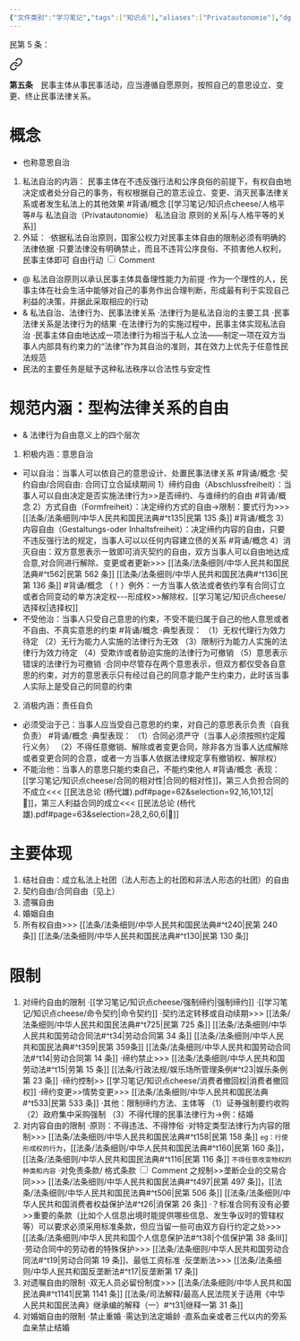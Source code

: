 ```yaml
---
{"文件类别":"学习笔记","tags":["知识点"],"aliases":["Privatautonomie"],"dg-publish":true,"permalink":"/学习笔记/知识点cheese/私法自治/","dgPassFrontmatter":true,"created":"2024-07-03T12:49:37.601+08:00","updated":"2024-09-30T11:31:44.718+08:00"}
---
```



民第 5 条：
<div class="transclusion internal-embed is-loaded"><a class="markdown-embed-link" href="////#t5" aria-label="Open link"><svg xmlns="http://www.w3.org/2000/svg" width="24" height="24" viewBox="0 0 24 24" fill="none" stroke="currentColor" stroke-width="2" stroke-linecap="round" stroke-linejoin="round" class="svg-icon lucide-link"><path d="M10 13a5 5 0 0 0 7.54.54l3-3a5 5 0 0 0-7.07-7.07l-1.72 1.71"></path><path d="M14 11a5 5 0 0 0-7.54-.54l-3 3a5 5 0 0 0 7.07 7.07l1.71-1.71"></path></svg></a><div class="markdown-embed">



**第五条**　民事主体从事民事活动，应当遵循自愿原则，按照自己的意思设立、变更、终止民事法律关系。 

</div></div>

# 概念
- 也称意思自治
1. 私法自治的内涵： 民事主体在不违反强行法和公序良俗的前提下，有权自由地决定或者处分自己的事务，有权根据自己的意志设立、变更、消灭民事法律关系或者发生私法上的其他效果 #背诵/概念 
[[学习笔记/知识点cheese/人格平等#与 私法自治（Privatautonomie） 私法自治 原则的关系\|与人格平等的关系]]
2. 外延：
·依据私法自治原则，国家公权力对民事主体自由的限制必须有明确的法律依据
·只要法律没有明确禁止，而且不违背公序良俗、不损害他人权利，民事主体即可<label class="ob-comment" title="主要表现为法律行为自由，即民事主体可以通过法律行为设立、变更、消灭民事法律关系" style=""> 自由行动 <input type="checkbox"> <span style=""> Comment </span></label>
- @ 私法自治原则以承认民事主体具备理性能力为前提
·作为一个理性的人，民事主体在社会生活中能够对自己的事务作出合理判断，形成最有利于实现自己利益的决策，并据此采取相应的行动
- & 私法自治、法律行为、民事法律关系
·法律行为是私法自治的主要工具
·民事法律关系是法律行为的结果
·在法律行为的实施过程中，民事主体实现私法自治
·民事主体自由地达成一项法律行为相当于私人立法——制定一项在双方当事人内部具有约束力的“法律”作为其自治的准则，其在效力上优先于任意性民法规范
- 民法的主要任务是赋予这种私法秩序以合法性与安定性
# 规范内涵：型构法律关系的自由

- & 法律行为自由意义上的四个层次 
1. 积极内涵：意思自治
- 可以自治：当事人可以依自己的意思设计、处置民事法律关系 #背诵/概念
·契约自由/合同自由: 合同订立合延续期间
1）缔约自由（Abschlussfreiheit）：当事人可以自由决定是否实施法律行为>>是否缔约、与谁缔约的自由 #背诵/概念 
2）方式自由（Formfreiheit）：决定缔约方式的自由→限制：要式行为>>> [[法条/法条细则/中华人民共和国民法典#^t135\|民第 135 条]] #背诵/概念 
3）内容自由（Gestaltungs-oder Inhaltsfreiheit）：决定缔约内容的自由，只要不违反强行法的规定，当事人可以以任何内容建立债的关系 #背诵/概念 
4）消灭自由：双方意思表示一致即可消灭契约的自由，双方当事人可以自由地达成合意,对合同进行解除、变更或者更新>>> [[法条/法条细则/中华人民共和国民法典#^t562\|民第 562 条]] [[法条/法条细则/中华人民共和国民法典#^t136\|民第 136 条]] #背诵/概念
（！）例外：一方当事人依法或者依约享有合同订立或者合同变动的单方决定权---形成权>>解除权、[[学习笔记/知识点cheese/选择权\|选择权]]
- 不受他治：当事人只受自己意思的约束，不受不能归属于自己的他人意思或者不自由、不真实意思的约束 #背诵/概念
·典型表现：
（1）无权代理行为效力待定
（2）无行为能力人实施的法律行为无效
（3）限制行为能力人实施的法律行为效力待定
（4）受欺诈或者胁迫实施的法律行为可撤销
（5）意思表示错误的法律行为可撤销
·合同中尽管存在两个意思表示，但双方都仅受各自意思的约束，对方的意思表示只有经过自己的同意才能产生约束力，此时该当事人实际上是受自己的同意的约束
2. 消极内涵：责任自负
- 必须受治于己：当事人应当受自己意思的约束，对自己的意思表示负责（自我负责） #背诵/概念
·典型表现：
（1）合同必须严守（当事人必须按照约定履行义务）
（2）不得任意撤销、解除或者变更合同，除非各方当事人达成解除或者变更合同的合意，或者一方当事人依据法律规定享有撤销权、解除权）
- 不能治他：当事人的意思只能约束自己，不能约束他人 #背诵/概念
·表现：[[学习笔记/知识点cheese/合同的相对性\|合同的相对性]]，第三人负担合同的不成立<<< [[民法总论 (杨代雄).pdf#page=62&selection=92,16,101,12|📖]]，第三人利益合同的成立<<< [[民法总论 (杨代雄).pdf#page=63&selection=28,2,60,6|📖]]
# 主要体现
1. 结社自由：成立私法上社团（法人形态上的社团和非法人形态的社团）的自由
2. 契约自由/合同自由（见上）
3. 遗嘱自由
4. 婚姻自由
5. 所有权自由>>> [[法条/法条细则/中华人民共和国民法典#^t240\|民第 240 条]] [[法条/法条细则/中华人民共和国民法典#^t130\|民第 130 条]]
# 限制
1. 对缔约自由的限制
·[[学习笔记/知识点cheese/强制缔约\|强制缔约]]
·[[学习笔记/知识点cheese/命令契约\|命令契约]]
·契约法定转移或自动续期>>>  [[法条/法条细则/中华人民共和国民法典#^t725\|民第 725 条]] [[法条/法条细则/中华人民共和国劳动合同法#^t34\|劳动合同第 34 条]] [[法条/法条细则/中华人民共和国民法典#^t359\|民第 359条]] [[法条/法条细则/中华人民共和国劳动合同法#^t14\|劳动合同第 14 条]]
·缔约禁止>>> [[法条/法条细则/中华人民共和国劳动法#^t15\|劳第 15 条]] [[法条/行政法规/娱乐场所管理条例#^t23\|娱乐条例第 23 条]]
·缔约控制>> [[学习笔记/知识点cheese/消费者撤回权\|消费者撤回权]] 
·缔约变更>>情势变更>>> [[法条/法条细则/中华人民共和国民法典#^t533\|民第 533 条]]
·其他：限制缔约方法、主体等
（1）证券强制要约收购 
（2）政府集中采购强制 
（3）不得代理的民事法律行为→例：结婚
2. 对内容自由的限制
·原则：不得违法、不得悖俗
·对特定类型法律行为内容的限制>>> [[法条/法条细则/中华人民共和国民法典#^t158\|民第 158 条]] ``eg：行使形成权的行为``，[[法条/法条细则/中华人民共和国民法典#^t160\|民第 160 条]]，[[法条/法条细则/中华人民共和国民法典#^t116\|民第 116 条]] `不得任意改变物权的种类和内容`
·对免责条款/<label class="ob-comment" title="一方当事人为了重复使用而预先拟定，并在订立合同时未与对方协商的条款" style=""> 格式条款 <input type="checkbox"> <span style=""> Comment </span></label>之规制>>垄断企业的交易合同>>> [[法条/法条细则/中华人民共和国民法典#^t497\|民第 497 条]]，[[法条/法条细则/中华人民共和国民法典#^t506\|民第 506 条]] [[法条/法条细则/中华人民共和国消费者权益保护法#^t26\|消保第 26 条]]
·？标准合同有没有必要>>重要的条款（比如个人信息出境时能提供哪些信息、发生争议时的管辖权等）可以要求必须采用标准条款，但应当留一些可由双方自行约定之处>>> [[法条/法条细则/中华人民共和国个人信息保护法#^t38\|个信保护第 38 条Ⅲ]] 
·劳动合同中的劳动者的特殊保护>>> [[法条/法条细则/中华人民共和国劳动合同法#^t19\|劳动合同第 19 条]]、最低工资标准
·反垄断法>>> [[法条/法条细则/中华人民共和国反垄断法#^t17\|反垄断第 17 条]]
3. 对遗嘱自由的限制
·双无人员必留份制度>>> [[法条/法条细则/中华人民共和国民法典#^t1141\|民第 1141 条]] [[法条/司法解释/最高人民法院关于适用《中华人民共和国民法典》继承编的解释（一）#^t31\|继释一第 31 条]]
4. 对婚姻自由的限制
·禁止重婚
·需达到法定婚龄
·直系血亲或者三代以内的旁系血亲禁止结婚